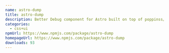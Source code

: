 ```yaml
---
name: astro-dump
title: astro-dump
description: Better Debug component for Astro built on top of poppinss/dumper
categories:
  - css+ui
npmUrl: https://www.npmjs.com/package/astro-dump
homepageUrl: https://www.npmjs.com/package/astro-dump
downloads: 93
---
```

